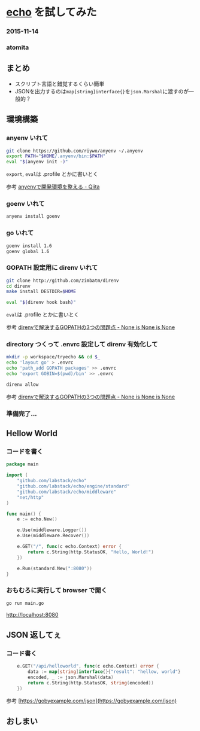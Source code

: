 # [echo](https://github.com/labstack/echo) を試してみた

### 2015-11-14

### atomita



## まとめ

- スクリプト言語と錯覚するくらい簡単
- JSONを出力するのは`map[string]interface{}`を`json.Marshal`に渡すのが一般的？



## 環境構築



### anyenv いれて

```sh
git clone https://github.com/riywo/anyenv ~/.anyenv
export PATH="$HOME/.anyenv/bin:$PATH"
eval "$(anyenv init -)"
```

`export`, `eval`は .profile とかに書いとく

参考 [anyenvで開発環境を整える - Qiita](http://qiita.com/luckypool/items/f1e756e9d3e9786ad9ea)



### goenv いれて

```sh
anyenv install goenv
```



### go いれて

```sh
goenv install 1.6
goenv global 1.6
```



### GOPATH 設定用に direnv いれて

```sh
git clone http://github.com/zimbatm/direnv
cd direnv
make install DESTDIR=$HOME

eval "$(direnv hook bash)"
```

`eval`は .profile とかに書いとく

参考 [direnvで解決するGOPATHの3つの問題点 - None is None is None](http://doloopwhile.hatenablog.com/entry/2014/06/18/010449)



### directory つくって .envrc 設定して direnv 有効化して

```sh
mkdir -p workspace/tryecho && cd $_
echo 'layout go' > .envrc
echo 'path_add GOPATH packages' >> .envrc
echo 'export GOBIN=$(pwd)/bin' >> .envrc

direnv allow
```

参考 [direnvで解決するGOPATHの3つの問題点 - None is None is None](http://doloopwhile.hatenablog.com/entry/2014/06/18/010449)



### 準備完了...



## Hellow World



### コードを書く

```go
package main

import (
	"github.com/labstack/echo"
	"github.com/labstack/echo/engine/standard"
	"github.com/labstack/echo/middleware"
	"net/http"
)

func main() {
	e := echo.New()

	e.Use(middleware.Logger())
	e.Use(middleware.Recover())

	e.GET("/", func(c echo.Context) error {
		return c.String(http.StatusOK, "Hello, World!")
	})

	e.Run(standard.New(":8080"))
}

```



### おもむろに実行して browser で開く

```sh
go run main.go
```

[http://localhost:8080](http://localhost:8080)



## JSON 返してぇ



### コード書く

```go
	e.GET("/api/helloworld", func(c echo.Context) error {
		data := map[string]interface{}{"result": "hellow, world"}
		encoded, _ := json.Marshal(data)
		return c.String(http.StatusOK, string(encoded))
	})
```

参考 [https://gobyexample.com/json](https://gobyexample.com/json)



## おしまい
